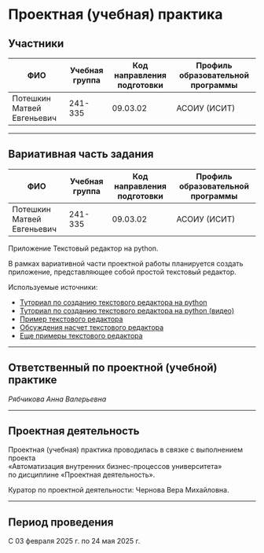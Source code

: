 # Проектная (учебная) практика

## Участники

| ФИО                                | Учебная группа | Код направления подготовки  | Профиль образовательной программы                  |
|------------------------------------|----------------|-----------------------------|----------------------------------------------------|
| Потешкин Матвей Евгеньевич         | 241-335        | 09.03.02                    | АСОИУ (ИСИТ)                                       |


---

## Вариативная часть задания
| ФИО                                | Учебная группа | Код направления подготовки  | Профиль образовательной программы                  |
|------------------------------------|----------------|-----------------------------|----------------------------------------------------|
| Потешкин Матвей Евгеньевич         | 241-335        | 09.03.02                    | АСОИУ (ИСИТ)                                       |

Приложение Текстовый редактор на python.

В рамках вариативной части проектной работы планируется создать приложение, представляющее собой простой текстовый редактор. 



Используемые источники:

- [Туториал по созданию текстового редактора на python](http://instructables.com/Create-a-Simple-Python-Text-Editor/)
- [Туториал по созданию текстового редактора на python (видео)](https://www.youtube.com/watch?v=xqDonHEYPgA&ab_channel=MakeWithData)
- [Пример текстового редактора](https://ya.zerocoder.ru/pgt-sobstvennyj-tekstovyj-redaktor-na-python-delaem-krasivo/)
- [Обсуждения насчет текстового редактора](https://www.reddit.com/r/Python/comments/ptpkbz/a_text_editor_in_python/?tl=ru)
- [Еще примеры текстового редактора](https://sergsergius.ru/%D0%BF%D1%80%D0%BE%D1%81%D1%82%D0%BE%D0%B9-%D0%BA%D1%80%D0%B0%D1%81%D0%B8%D0%B2%D1%8B%D0%B9-%D1%82%D0%B5%D0%BA%D1%81%D1%82%D0%BE%D0%B2%D1%8B%D0%B9-%D1%80%D0%B5%D0%B4%D0%B0%D0%BA%D1%82%D0%BE%D1%80/)

---

## Ответственный по проектной (учебной) практике

*Рябчикова Анна Валерьевна*

---

## Проектная деятельность

Проектная (учебная) практика проводилась в связке с выполнением проекта  
«Автоматизация внутренних бизнес-процессов университета»  
по дисциплине «Проектная деятельность».

Куратор по проектной деятельности: Чернова Вера Михайловна.

---

## Период проведения

С 03 февраля 2025 г. по 24 мая 2025 г.
